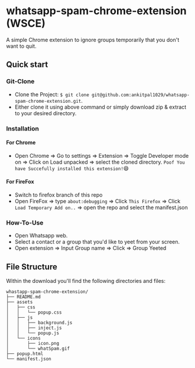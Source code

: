 # whatsapp-spam-chrome-extension (WSCE)
A simple Chrome extension to ignore groups temporarily that you don't want to quit.

## Quick start
### Git-Clone
- Clone the Project: `$ git clone git@github.com:ankitpal1029/whatsapp-spam-chrome-extension.git`.
- Either clone it using above command or simply download zip & extract to your desired directory.
### Installation

#### For Chrome 
- Open Chrome => Go to settings => Extension => Toggle Developer mode on => Click on Load unpacked => select the cloned directory.
`Poof You have Succefully installed this extension!`:smile:

#### For FireFox
- Switch to firefox branch of this repo
- Open FireFox => type `about:debugging` => Click `This Firefox` => Click `Load Temporary Add on..` => open the repo and select the manifest.json
### How-To-Use
- Open Whatsapp web.
- Select a contact or a group that you'd like to yeet from your screen.
- Open extension => Input Group name => Click => Group Yeeted


## File Structure
Within the download you'll find the following directories and files:

```
whastapp-spam-chrome-extension/
├── README.md
├── assets
│   ├── css
│   │   └── popup.css
│   ├── js
│   │   ├── background.js
│   │   ├── inject.js
│   │   └── popup.js
│   └── icons
│       ├── icon.png
│       └── whatSpam.gif
├── popup.html
└── manifest.json

```

